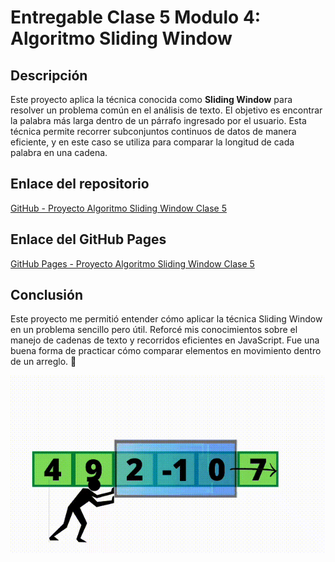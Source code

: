# Entregable Clase 5 Modulo 4: Algoritmo Sliding Window

## Descripción

Este proyecto aplica la técnica conocida como **Sliding Window** para resolver un problema común en el análisis de texto. El objetivo es encontrar la palabra más larga dentro de un párrafo ingresado por el usuario. Esta técnica permite recorrer subconjuntos continuos de datos de manera eficiente, y en este caso se utiliza para comparar la longitud de cada palabra en una cadena.

## Enlace del repositorio

[GitHub - Proyecto Algoritmo Sliding Window Clase 5](https://github.com/AilynMza/Algoritmo.Sliding.Window-Clase-5-M4)

## Enlace del GitHub Pages

[GitHub Pages - Proyecto Algoritmo Sliding Window Clase 5](https://ailynmza.github.io/Algoritmo.Sliding.Window-Clase-5-M4/)

## Conclusión

Este proyecto me permitió entender cómo aplicar la técnica Sliding Window en un problema sencillo pero útil. Reforcé mis conocimientos sobre el manejo de cadenas de texto y recorridos eficientes en JavaScript. Fue una buena forma de practicar cómo comparar elementos en movimiento dentro de un arreglo. 📖

![Meme](/imgs/sliding.window.example.gif)

